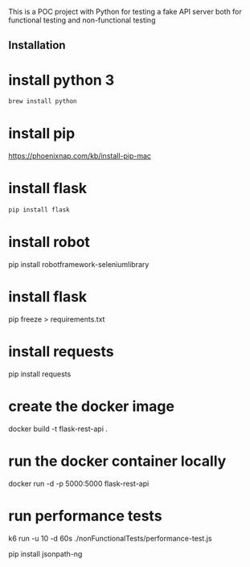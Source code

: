 This is a POC project with Python for testing a fake API server both for functional testing and non-functional testing
## Installation

# install python 3

```sh
brew install python
```

# install pip

https://phoenixnap.com/kb/install-pip-mac


# install flask
```sh
pip install flask
```
# install robot
pip install robotframework-seleniumlibrary

# install flask
pip freeze > requirements.txt

# install requests
pip install requests


# create the docker image
docker build -t flask-rest-api .


#  run the docker container locally
docker run -d -p 5000:5000 flask-rest-api



#  run performance tests
k6 run -u 10 -d 60s ./nonFunctionalTests/performance-test.js


pip install jsonpath-ng